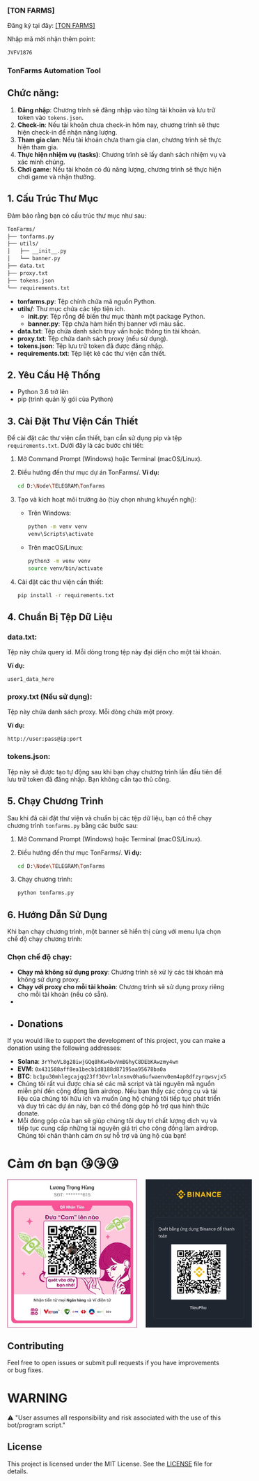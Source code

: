 ### [TON FARMS]

 Đăng ký tại đây: [[TON FARMS]](https://t.me/tonsfarm_bot?start=r_JVFV1876)
 
 Nhập mã mời nhận thêm point: 
 ```bash
JVFV1876
```
### TonFarms Automation Tool
## Chức năng:
1. **Đăng nhập**: Chương trình sẽ đăng nhập vào từng tài khoản và lưu trữ token vào `tokens.json`.
2. **Check-in**: Nếu tài khoản chưa check-in hôm nay, chương trình sẽ thực hiện check-in để nhận năng lượng.
3. **Tham gia clan**: Nếu tài khoản chưa tham gia clan, chương trình sẽ thực hiện tham gia.
4. **Thực hiện nhiệm vụ (tasks)**: Chương trình sẽ lấy danh sách nhiệm vụ và xác minh chúng.
5. **Chơi game**: Nếu tài khoản có đủ năng lượng, chương trình sẽ thực hiện chơi game và nhận thưởng.

## 1. Cấu Trúc Thư Mục

Đảm bảo rằng bạn có cấu trúc thư mục như sau:

```bash
TonFarms/
├── tonfarms.py
├── utils/
│   ├── __init__.py
│   └── banner.py
├── data.txt
├── proxy.txt
├── tokens.json
└── requirements.txt
```

- **tonfarms.py**: Tệp chính chứa mã nguồn Python.
- **utils/**: Thư mục chứa các tệp tiện ích.
  - **init.py**: Tệp rỗng để biến thư mục thành một package Python.
  - **banner.py**: Tệp chứa hàm hiển thị banner với màu sắc.
- **data.txt**: Tệp chứa danh sách truy vấn hoặc thông tin tài khoản.
- **proxy.txt**: Tệp chứa danh sách proxy (nếu sử dụng).
- **tokens.json**: Tệp lưu trữ token đã được đăng nhập.
- **requirements.txt**: Tệp liệt kê các thư viện cần thiết.

## 2. Yêu Cầu Hệ Thống

- Python 3.6 trở lên
- pip (trình quản lý gói của Python)

## 3. Cài Đặt Thư Viện Cần Thiết

Để cài đặt các thư viện cần thiết, bạn cần sử dụng pip và tệp `requirements.txt`. Dưới đây là các bước chi tiết:

1. Mở Command Prompt (Windows) hoặc Terminal (macOS/Linux).
2. Điều hướng đến thư mục dự án TonFarms/.
**Ví dụ:**
   ```bash
   cd D:\Node\TELEGRAM\TonFarms
   ```
3. Tạo và kích hoạt môi trường ảo (tùy chọn nhưng khuyến nghị):

   - Trên Windows:

     ```bash
     python -m venv venv
     venv\Scripts\activate
     ```

   - Trên macOS/Linux:

     ```bash
     python3 -m venv venv
     source venv/bin/activate
     ```

4. Cài đặt các thư viện cần thiết:

   ```bash
   pip install -r requirements.txt
   ```

## 4. Chuẩn Bị Tệp Dữ Liệu

### data.txt:

Tệp này chứa query id. Mỗi dòng trong tệp này đại diện cho một tài khoản.

**Ví dụ:**

```
user1_data_here
```

### proxy.txt (Nếu sử dụng):

Tệp này chứa danh sách proxy. Mỗi dòng chứa một proxy.

**Ví dụ:**

```
http://user:pass@ip:port
```

### tokens.json:

Tệp này sẽ được tạo tự động sau khi bạn chạy chương trình lần đầu tiên để lưu trữ token đã đăng nhập. Bạn không cần tạo thủ công.

## 5. Chạy Chương Trình

Sau khi đã cài đặt thư viện và chuẩn bị các tệp dữ liệu, bạn có thể chạy chương trình `tonfarms.py` bằng các bước sau:

1. Mở Command Prompt (Windows) hoặc Terminal (macOS/Linux).
2. Điều hướng đến thư mục TonFarms/.
**Ví dụ:**
   ```bash
   cd D:\Node\TELEGRAM\TonFarms
   ```

3. Chạy chương trình:

   ```bash
   python tonfarms.py
   ```

## 6. Hướng Dẫn Sử Dụng

Khi bạn chạy chương trình, một banner sẽ hiển thị cùng với menu lựa chọn chế độ chạy chương trình:

### Chọn chế độ chạy:
- **Chạy mà không sử dụng proxy**: Chương trình sẽ xử lý các tài khoản mà không sử dụng proxy.
- **Chạy với proxy cho mỗi tài khoản**: Chương trình sẽ sử dụng proxy riêng cho mỗi tài khoản (nếu có sẵn).
- 
- ## Donations
If you would like to support the development of this project, you can make a donation using the following addresses:

- **Solana**: `3rYhoVL8g28iwjGQq8hKw4bvVmBGhyC8DEbKAwzmy4wn`
- **EVM**: `0x431588aff8ea1becb1d8188d87195aa95678ba0a`
- **BTC**: `bc1pu30mhlegcajqq23ff30vrlnlnsmv0ha6ufwaenv0em4ap8dfzyrqwsvjx5`
- Chúng tôi rất vui được chia sẻ các mã script và tài nguyên mã nguồn miễn phí đến cộng đồng làm airdrop. Nếu bạn thấy các công cụ và tài liệu của chúng tôi hữu ích và muốn ủng hộ chúng tôi tiếp tục phát triển và duy trì các dự án này, bạn có thể đóng góp hỗ trợ qua hình thức donate.
- Mỗi đóng góp của bạn sẽ giúp chúng tôi duy trì chất lượng dịch vụ và tiếp tục cung cấp những tài nguyên giá trị cho cộng đồng làm airdrop. Chúng tôi chân thành cảm ơn sự hỗ trợ và ủng hộ của bạn!
# Cảm ơn bạn 😘😘😘

<div style="display: flex; gap: 20px;">
  <img src="https://raw.githubusercontent.com/nongdancryptos/image/refs/heads/main/qr-momo.jpg" alt="QR Momo" height="340" />
  <img src="https://raw.githubusercontent.com/nongdancryptos/image/refs/heads/main/qr-binance.jpg" alt="QR Binance" height="340" />
</div>

## Contributing

Feel free to open issues or submit pull requests if you have improvements or bug fixes.

# WARNING
⚠️ "User assumes all responsibility and risk associated with the use of this bot/program script."

## License

This project is licensed under the MIT License. See the [LICENSE](LICENSE) file for details.
